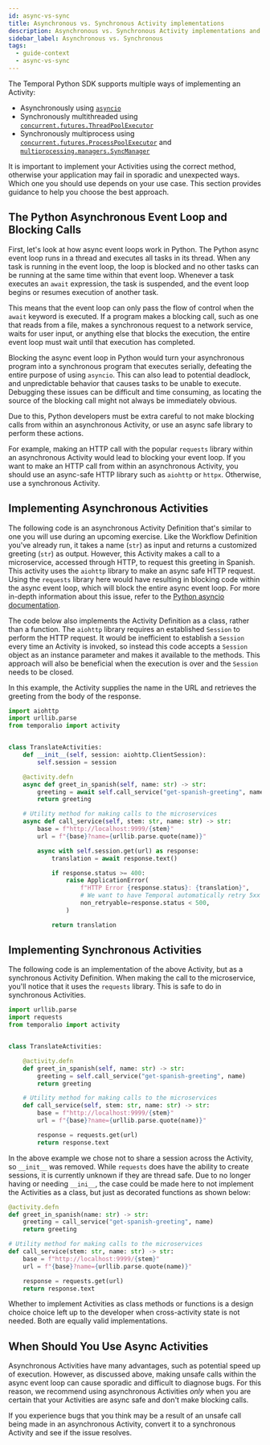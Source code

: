 ```yaml
---
id: async-vs-sync
title: Asynchronous vs. Synchronous Activity implementations
description: Asynchronous vs. Synchronous Activity implementations and their advantages and disadvantages.
sidebar_label: Asynchronous vs. Synchronous
tags:
  - guide-context
  - async-vs-sync
---
```


<!-- https://github.com/temporalio/edu-101-python-content/blob/main/developing-an-activity/async-vs-sync-activities.md -->

The Temporal Python SDK supports multiple ways of implementing an Activity:

- Asynchronously using [`asyncio`](https://docs.python.org/3/library/asyncio.html)
- Synchronously multithreaded using [`concurrent.futures.ThreadPoolExecutor`](https://docs.python.org/3/library/concurrent.futures.html#threadpoolexecutor)
- Synchronously multiprocess using [`concurrent.futures.ProcessPoolExecutor`](https://docs.python.org/3/library/concurrent.futures.html#processpoolexecutor) and [`multiprocessing.managers.SyncManager`](https://docs.python.org/3/library/multiprocessing.html#multiprocessing.managers.SyncManager)

It is important to implement your Activities using the correct method, otherwise
your application may fail in sporadic and unexpected ways. Which one you should
use depends on your use case. This section provides guidance to help you choose
the best approach.

## The Python Asynchronous Event Loop and Blocking Calls

First, let's look at how async event loops work in Python. The Python async
event loop runs in a thread and executes all tasks in its thread. When any
task is running in the event loop, the loop is blocked and no other tasks can be
running at the same time within that event loop. Whenever a task executes an
`await` expression, the task is suspended, and the event loop begins or resumes
execution of another task.

This means that the event loop can only pass the flow of control when the `await`
keyword is executed. If a program makes a blocking call, such as one that reads
from a file, makes a synchronous request to a network service, waits for user input,
or anything else that blocks the execution, the entire event loop must wait until
that execution has completed.

Blocking the async event loop in Python would turn your asynchronous program
into a synchronous program that executes serially, defeating the entire purpose
of using `asyncio`. This can also lead to potential deadlock, and unpredictable behavior
that causes tasks to be unable to execute. Debugging these issues can be difficult
and time consuming, as locating the source of the blocking call might not always
be immediately obvious.

Due to this, Python developers must be extra careful to not make blocking calls
from within an asynchronous Activity, or use an async safe library to perform
these actions.

For example, making an HTTP call with the popular `requests` library within an
asynchronous Activity would lead to blocking your event loop. If you want to make
an HTTP call from within an asynchronous Activity, you should use an async-safe HTTP library
such as `aiohttp` or `httpx`. Otherwise, use a synchronous Activity.

## Implementing Asynchronous Activities

The following code is an asynchronous Activity Definition that's similar to one
you will use during an upcoming exercise. Like the Workflow Definition
you've already run, it takes a name (`str`) as input and returns a
customized greeting (`str`) as output. However, this Activity makes
a call to a microservice, accessed through HTTP, to request this
greeting in Spanish. This activity uses the `aiohttp` library to make an async
safe HTTP request. Using the `requests` library here would have resulting in
blocking code within the async event loop, which will block the entire async
event loop. For more in-depth information about this issue, refer to the
[Python asyncio documentation](https://docs.python.org/3/library/asyncio-dev.html#running-blocking-code).

The code below also implements the Activity Definition as a class, rather than a
function. The `aiohttp` library requires an established `Session` to perform the
HTTP request. It would be inefficient to establish a `Session` every time an
Activity is invoked, so instead this code accepts a `Session` object as an instance
parameter and makes it available to the methods. This approach will also be
beneficial when the execution is over and the `Session` needs to be closed.

In this example, the Activity supplies the name in the URL and retrieves
the greeting from the body of the response.

```python
import aiohttp
import urllib.parse
from temporalio import activity


class TranslateActivities:
    def __init__(self, session: aiohttp.ClientSession):
        self.session = session

    @activity.defn
    async def greet_in_spanish(self, name: str) -> str:
        greeting = await self.call_service("get-spanish-greeting", name)
        return greeting

    # Utility method for making calls to the microservices
    async def call_service(self, stem: str, name: str) -> str:
        base = f"http://localhost:9999/{stem}"
        url = f"{base}?name={urllib.parse.quote(name)}"

        async with self.session.get(url) as response:
            translation = await response.text()

            if response.status >= 400:
                raise ApplicationError(
                    f"HTTP Error {response.status}: {translation}",
                    # We want to have Temporal automatically retry 5xx but not 4xx
                    non_retryable=response.status < 500,
                )

            return translation
```

## Implementing Synchronous Activities

The following code is an implementation of the above Activity, but as a
synchronous Activity Definition. When making the call to the microservice,
you'll notice that it uses the `requests` library. This is safe to do in
synchronous Activities.

```python
import urllib.parse
import requests
from temporalio import activity


class TranslateActivities:

    @activity.defn
    def greet_in_spanish(self, name: str) -> str:
        greeting = self.call_service("get-spanish-greeting", name)
        return greeting

    # Utility method for making calls to the microservices
    def call_service(self, stem: str, name: str) -> str:
        base = f"http://localhost:9999/{stem}"
        url = f"{base}?name={urllib.parse.quote(name)}"

        response = requests.get(url)
        return response.text
```

In the above example we chose not to share a session across the Activity, so
`__init__` was removed. While `requests` does have the ability to create sessions,
it is currently unknown if they are thread safe. Due to no longer having or needing
`__ini__`, the case could be made here to not implement the Activities as a class,
but just as decorated functions as shown below:

```python
@activity.defn
def greet_in_spanish(name: str) -> str:
    greeting = call_service("get-spanish-greeting", name)
    return greeting

# Utility method for making calls to the microservices
def call_service(stem: str, name: str) -> str:
    base = f"http://localhost:9999/{stem}"
    url = f"{base}?name={urllib.parse.quote(name)}"

    response = requests.get(url)
    return response.text
```

Whether to implement Activities as class methods or functions is a design choice
choice left up to the developer when cross-activity state is not needed. Both are
equally valid implementations.

## When Should You Use Async Activities

Asynchronous Activities have many advantages, such as potential speed up of execution.
However, as discussed above, making unsafe calls within the async event loop
can cause sporadic and difficult to diagnose bugs. For this reason, we recommend
using asynchronous Activities _only_ when you are certain that your Activities
are async safe and don't make blocking calls.

If you experience bugs that you think may be a result of an unsafe call being made in an asynchronous Activity, convert it to a synchronous Activity and see if the issue resolves.
